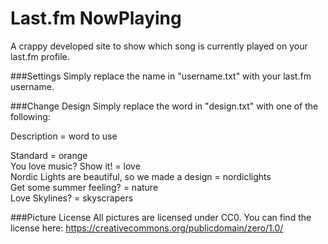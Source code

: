 # Last.fm NowPlaying
A crappy developed site to show which song is currently played on your last.fm profile.

###Settings
Simply replace the name in "username.txt" with your last.fm username.


###Change Design
Simply replace the word in "design.txt" with one of the following:

Description = word to use

Standard = orange  
You love music? Show it! = love  
Nordic Lights are beautiful, so we made a design = nordiclights  
Get some summer feeling? = nature  
Love Skylines? = skyscrapers

###Picture License
All pictures are licensed under CC0. You can find the license here: https://creativecommons.org/publicdomain/zero/1.0/

